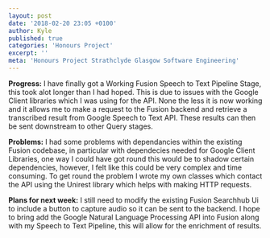 ```yaml
---
layout: post
date: '2018-02-20 23:05 +0100'
author: Kyle
published: true
categories: 'Honours Project'
excerpt: ''
meta: 'Honours Project Strathclyde Glasgow Software Engineering'
---
```


**Progress:**
I have finally got a Working Fusion Speech to Text Pipeline Stage, this took alot longer than I had hoped. This is due to issues with the Google Client libraries which I was using for the API. None the less it is now working and it allows me to make a request to the Fusion backend and retrieve a transcribed result from Google Speech to Text API. These results can then be sent downstream to other Query stages.

**Problems:**
I had some problems with dependancies within the existing Fusion codebase, in particular with dependecies needed for Google Client Libraries, one way I could have got round this would be to shadow certain dependencies, however, I felt like this could be very complex and time consuming. To get round the problem I wrote my own classes which contact the API using the Unirest library which helps with making HTTP requests.

**Plans for next week:**
I still need to modify the existing Fusion Searchhub Ui to include a button to capture audio so it can be sent to the backend.
I hope to bring add the Google Natural Language Processing API into Fusion along with my Speech to Text Pipeline, this will allow for the enrichment of results. 

